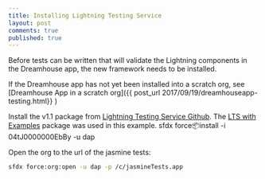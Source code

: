 ```yaml
---
title: Installing Lightning Testing Service
layout: post
comments: true
published: true
---
```


Before tests can be written that will validate the Lightning components in the Dreamhouse app, the new framework needs to be installed.

If the Dreamhouse app has not yet been installed into a scratch org, see [Dreamhouse App in a scratch org]({{ post_url 2017/09/19/dreamhouseapp-testing.html}} )

Install the v1.1 package from [Lightning Testing Service Github](https://github.com/forcedotcom/LightningTestingService/releases).  The [LTS with Examples](https://test.salesforce.com/packaging/installPackage.apexp?p0=04tJ0000000EbBy) package was used in this example.
sfdx force:package:install -i 04tJ0000000EbBy  -u dap

Open the org to the url of the jasmine tests:

```bash
sfdx force:org:open -u dap -p /c/jasmineTests.app
```
